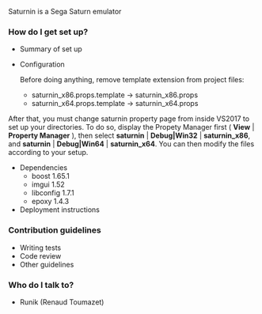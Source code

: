 Saturnin is a Sega Saturn emulator

### How do I get set up? ###

* Summary of set up
* Configuration
	
	Before doing anything, remove template extension from project files:
	- saturnin_x86.props.template -> saturnin_x86.props
	- saturnin_x64.props.template -> saturnin_x64.props

After that, you must change saturnin property page from inside VS2017 to set up your directories. To do so, display the Propety Manager first 
( **View** | **Property Manager** ), then select **saturnin** | **Debug|Win32** | **saturnin_x86**, and **saturnin** | **Debug|Win64** | **saturnin_x64**.
You can then modify the files according to your setup.

* Dependencies
    * boost 1.65.1
	* imgui 1.52
	* libconfig 1.7.1 
	* epoxy 1.4.3
* Deployment instructions

### Contribution guidelines ###

* Writing tests
* Code review
* Other guidelines

### Who do I talk to? ###

* Runik (Renaud Toumazet)
